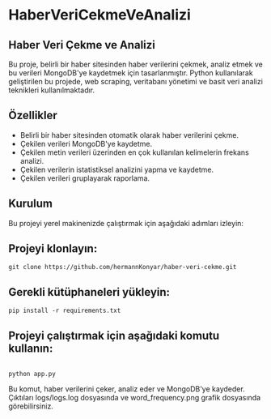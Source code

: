 # HaberVeriCekmeVeAnalizi

## Haber Veri Çekme ve Analizi
Bu proje, belirli bir haber sitesinden haber verilerini çekmek, analiz etmek ve bu verileri MongoDB'ye kaydetmek için tasarlanmıştır. Python kullanılarak geliştirilen bu projede, web scraping, veritabanı yönetimi ve basit veri analizi teknikleri kullanılmaktadır.

## Özellikler
* Belirli bir haber sitesinden otomatik olarak haber verilerini çekme.
* Çekilen verileri MongoDB'ye kaydetme.
* Çekilen metin verileri üzerinden en çok kullanılan kelimelerin frekans analizi.
* Çekilen verilerin istatistiksel analizini yapma ve kaydetme.
* Çekilen verileri gruplayarak raporlama.

## Kurulum
Bu projeyi yerel makinenizde çalıştırmak için aşağıdaki adımları izleyin:

## Projeyi klonlayın:
```
git clone https://github.com/hermannKonyar/haber-veri-cekme.git

```

## Gerekli kütüphaneleri yükleyin:

```
pip install -r requirements.txt

```

## Projeyi çalıştırmak için aşağıdaki komutu kullanın:

```

python app.py

```

Bu komut, haber verilerini çeker, analiz eder ve MongoDB'ye kaydeder. Çıktıları logs/logs.log dosyasında ve word_frequency.png grafik dosyasında görebilirsiniz.

